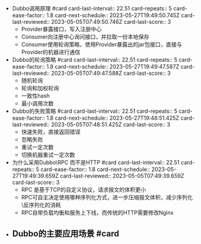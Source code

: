 - Dubbo调用原理 #card
  card-last-interval:: 22.51
  card-repeats:: 5
  card-ease-factor:: 1.8
  card-next-schedule:: 2023-05-27T19:49:50.745Z
  card-last-reviewed:: 2023-05-05T07:49:50.746Z
  card-last-score:: 3
	- Provider暴露接口，写入注册中心
	- Consumer向注册中心询问接口，并拉取一份本地保存
	- Consumer使用轮询策略，使用Provider暴露出的jar包接口，直接与Provider的机器进行通信
- Dubbo的轮询策略 #card
  card-last-interval:: 22.51
  card-repeats:: 5
  card-ease-factor:: 1.8
  card-next-schedule:: 2023-05-27T19:49:47.587Z
  card-last-reviewed:: 2023-05-05T07:49:47.588Z
  card-last-score:: 3
	- 随机轮询
	- 轮询和加权轮询
	- 一致性hash
	- 最小调用次数
- Dubbo的失败策略 #card
  card-last-interval:: 22.51
  card-repeats:: 5
  card-ease-factor:: 1.8
  card-next-schedule:: 2023-05-27T19:48:51.425Z
  card-last-reviewed:: 2023-05-05T07:48:51.425Z
  card-last-score:: 3
	- 快速失败，直接返回错误
	- 忽略失败
	- 重试一定次数
	- 切换机器重试一定次数
- 为什么采用Dubbo\\RPC 而不是HTTP #card
  card-last-interval:: 22.51
  card-repeats:: 5
  card-ease-factor:: 1.8
  card-next-schedule:: 2023-05-27T19:49:39.659Z
  card-last-reviewed:: 2023-05-05T07:49:39.659Z
  card-last-score:: 3
	- RPC 是基于TCP的自定义协议，请求报文的体积更小
	- RPC可自主决定使用哪种序列化方式，进一步压缩报文体积，减少序列化\\反序列化的消耗
	- RPC自带负载均衡和服务上下线，而传统的HTTP需要修改Nginx
- Dubbo的主要应用场景 #card
	-